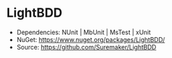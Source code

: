 # LightBDD

* Dependencies: NUnit | MbUnit | MsTest | xUnit
* NuGet: https://www.nuget.org/packages/LightBDD/
* Source: https://github.com/Suremaker/LightBDD
